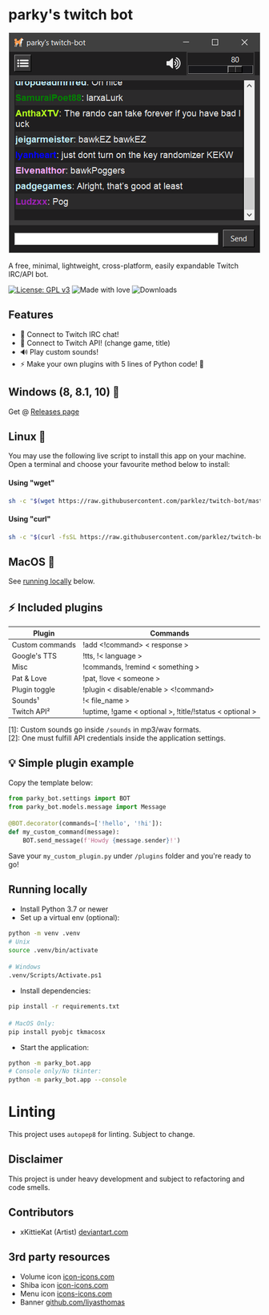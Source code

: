# parky's twitch bot
<p align="center">
  <img src="https://raw.githubusercontent.com/parklez/twitch-bot/master/img/win10.png">
</p>
A free, minimal, lightweight, cross-platform, easily expandable Twitch IRC/API bot.

[![License: GPL v3](https://img.shields.io/badge/License-GPLv3-blue.svg)](https://www.gnu.org/licenses/gpl-3.0)
![Made with love](https://img.shields.io/badge/made%20with-love-ff69b4)
![Downloads](https://img.shields.io/github/downloads/parklez/twitch-bot/total)

## Features
- 🔌 Connect to Twitch IRC chat!
- 🔌 Connect to Twitch API! (change game, title)
- 🔊 Play custom sounds!
- ⚡ Make your own plugins with 5 lines of Python code! 🐍

## Windows (8, 8.1, 10) 💾
Get @ [Releases page](https://github.com/parklez/twitch-bot/releases)

## Linux 🐧
You may use the following live script to install this app on your machine.\
Open a terminal and choose your favourite method below to install:
#### Using "wget"
```sh
sh -c "$(wget https://raw.githubusercontent.com/parklez/twitch-bot/master/scripts/install.sh -O -)"
```
#### Using "curl"
```sh
sh -c "$(curl -fsSL https://raw.githubusercontent.com/parklez/twitch-bot/master/scripts/install.sh)"
```
## MacOS 🍎
See [running locally](#running-locally) below.

## ⚡ Included plugins
|Plugin           |Commands            |
|-----------------|--------------------|
|Custom commands  | !add <!command> < response >|
|Google's TTS     | !tts, !< language >|
|Misc             | !commands, !remind < something >|
|Pat & Love       | !pat, !love < someone >|
|Plugin toggle    | !plugin < disable/enable > <!command>|
|Sounds¹          | !< file_name >|
|Twitch API²      | !uptime, !game < optional >, !title/!status < optional >|

[1]: Custom sounds go inside `/sounds` in mp3/wav formats.\
[2]: One must fulfill API credentials inside the application settings. 

## 💡 Simple plugin example
Copy the template below:
```python
from parky_bot.settings import BOT
from parky_bot.models.message import Message

@BOT.decorator(commands=['!hello', '!hi']):
def my_custom_command(message): 
    BOT.send_message(f'Howdy {message.sender}!')
 ```
Save your `my_custom_plugin.py` under `/plugins` folder and you're ready to go!

## Running locally
- Install Python 3.7 or newer
- Set up a virtual env (optional):
```sh
python -m venv .venv
# Unix
source .venv/bin/activate

# Windows
.venv/Scripts/Activate.ps1
```
- Install dependencies:
```sh
pip install -r requirements.txt

# MacOS Only:
pip install pyobjc tkmacosx
```
- Start the application:
```sh
python -m parky_bot.app
# Console only/No tkinter:
python -m parky_bot.app --console
```

# Linting
This project uses `autopep8` for linting. Subject to change.

## Disclaimer
This project is under heavy development and subject to refactoring and code smells.

## Contributors
- xKittieKat (Artist) [deviantart.com](https://www.deviantart.com/xkittiekat/art/barky-chan-v-1-856512308)

## 3rd party resources
- Volume icon [icon-icons.com](https://icon-icons.com/icon/volume-up-interface-symbol/73337)
- Shiba icon [icon-icons.com](https://icon-icons.com/icon/dog-pet-animal-japanese-shiba-inu-japan/127300)
- Menu icon [icons-icons.com](https://icon-icons.com/icon/menu/71858)
- Banner [github.com/liyasthomas](https://github.com/liyasthomas/banner)
